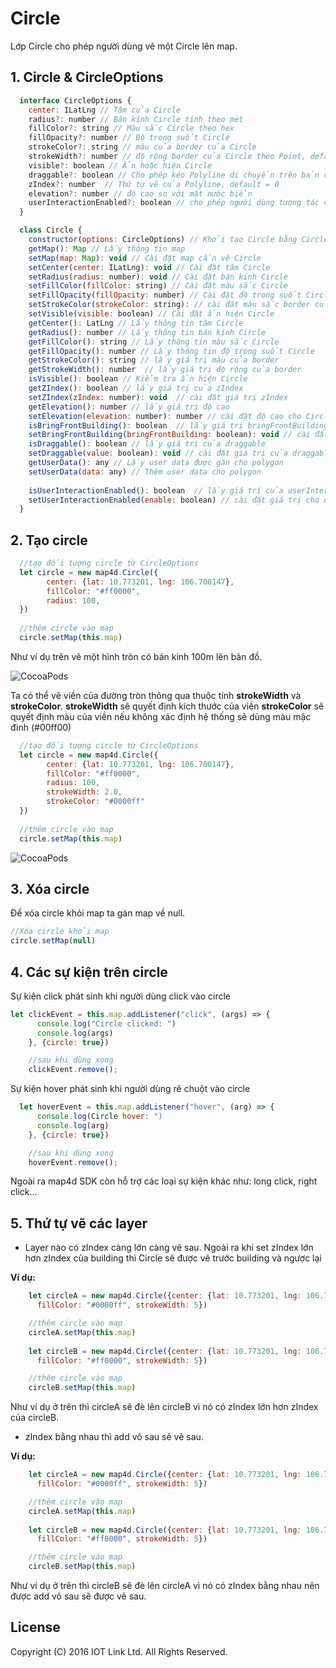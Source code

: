 # Circle
Lớp Circle cho phép người dùng vẽ một Circle lên map.

## 1. Circle & CircleOptions

```javascript
  interface CircleOptions {
    center: ILatLng // Tâm của Circle
    radius?: number // Bán kính Circle tính theo mét
    fillColor?: string // Màu sắc Circle theo hex
    fillOpacity?: number // Độ trong suốt Circle
    strokeColor?: string // màu của border của Circle
    strokeWidth?: number // độ rộng border của Circle theo Point, default = 0 là không vẽ
    visible?: boolean // Ẩn hoặc hiện Circle
    draggable?: boolean // Cho phép kéo Polyline di chuyển trên bản đồ bằng chuột trái, default = false
    zIndex?: number  // Thứ tự vẽ của Polyline, default = 0
    elevation?: number // độ cao so với mặt nước biển
    userInteractionEnabled?: boolean // cho phép người dùng tương tác với Circle, mặc định là cho phép (true)
  }

  class Circle {
    constructor(options: CircleOptions) // Khởi tạo Circle bằng CircleOptions
    getMap(): Map // Lấy thông tin map
    setMap(map: Map): void // Cài đặt map cần vẽ Circle
    setCenter(center: ILatLng): void // Cài đặt tâm Circle
    setRadius(radius: number): void // Cài đặt bán kính Circle
    setFillColor(fillColor: string) // Cài đặt màu sắc Circle
    setFillOpacity(fillOpacity: number) // Cài đặt độ trong suốt Circle
    setStrokeColor(strokeColor: string): // cài đăt màu sắc border của Circle
    setVisible(visible: boolean) // Cài đặt ẩn hiện Circle
    getCenter(): LatLng // Lấy thông tin tâm Circle
    getRadius(): number // Lấy thông tin bán kính Circle
    getFillColor(): string // Lấy thông tin màu sắc Circle
    getFillOpacity(): number // Lấy thông tin độ trong suốt Circle
    getStrokeColor(): string // lấy giá trị màu của border
    getStrokeWidth(): number  // lấy giá trị độ rộng của border
    isVisible(): boolean // Kiểm tra ẩn hiện Circle
    getZIndex(): boolean // lấy giá trị của zIndex
    setZIndex(zIndex: number): void  // cài đặt giá trị zIndex
    getElevation(): number // lấy giá trị độ cao
    setElevation(elevation: number): number // cài đặt độ cao cho Circle
    isBringFrontBuilding(): boolean  // lấy giá trị bringFrontBuilding
    setBringFrontBuilding(bringFrontBuilding: boolean): void // cài đặt giá trị của bringFrontBuilding
    isDraggable(): boolean // lấy giá trị của draggable
    setDraggable(value: boolean): void // cài đặt giá trị của draggable
    getUserData(): any // Lấy user data được gán cho polygon
    setUserData(data: any) // Thêm user data cho polygon
    
    isUserInteractionEnabled(): boolean  // lấy giá trị của userInteractionEnabled
    setUserInteractionEnabled(enable: boolean) // cài đặt giá trị cho userInteractionEnabled
  }
```


## 2. Tạo circle

```javascript
  //tạo đối tượng circle từ CircleOptions
  let circle = new map4d.Circle({
        center: {lat: 10.773201, lng: 106.700147},
        fillColor: "#ff0000",
        radius: 100,
  })
  
  //thêm circle vào map    
  circle.setMap(this.map)
```

Như ví dụ trên vẽ một hình tròn có bán kinh 100m lên bản đồ.

![CocoaPods](https://raw.githubusercontent.com/iotlinkadmin/map4d-web-sdk/master/docs/resources/8-circle-1.png)

Ta có thể vẽ viền của đường tròn thông qua thuộc tính **strokeWidth** và **strokeColor**.
**strokeWidth** sẽ quyết định kích thước của viền
**strokeColor** sẽ quyết định màu của viền nếu không xác định hệ thống sẽ dùng màu mặc đinh (#00ff00)

```javascript
  //tạo đối tượng circle từ CircleOptions
  let circle = new map4d.Circle({
        center: {lat: 10.773201, lng: 106.700147},
        fillColor: "#ff0000",
        radius: 100,
        strokeWidth: 2.0,
        strokeColor: "#0000ff"
  })
  
  //thêm circle vào map    
  circle.setMap(this.map)
```

![CocoaPods](https://raw.githubusercontent.com/iotlinkadmin/map4d-web-sdk/master/docs/resources/8-circle-2.png) 

## 3. Xóa circle 

Để xóa circle khỏi map ta gán map về null.

```javascript
//Xóa circle khỏi map
circle.setMap(null)
```

## 4. Các sự kiện trên circle

Sự kiện click phát sinh khi người dùng click vào circle

```javascript
let clickEvent = this.map.addListener("click", (args) => {
      console.log("Circle clicked: ")
      console.log(args)
    }, {circle: true})

    //sau khi dùng xong
    clickEvent.remove();
```

Sự kiện hover phát sinh khi người dùng rê chuột vào circle

```javascript
  let hoverEvent = this.map.addListener("hover", (arg) => {
      console.log(Circle hover: ")
      console.log(arg)
    }, {circle: true})

    //sau khi dùng xong
    hoverEvent.remove();
```

Ngoài ra map4d SDK còn hỗ trợ các loại sự kiện khác như: long click, right click...

## 5. Thứ tự vẽ các layer

- Layer nào có zIndex càng lớn càng vẽ sau. Ngoài ra khi set zIndex lớn hơn zIndex của building thì Circle sẽ được vẽ trước building và ngược lại

**Ví dụ:**

```javascript
	let circleA = new map4d.Circle({center: {lat: 10.773201, lng: 106.700147}, radius: 50, zIndex: 15, draggable: true,
      fillColor: "#0000ff", strokeWidth: 5})

    //thêm circle vào map
    circleA.setMap(this.map)
	
	let circleB = new map4d.Circle({center: {lat: 10.773201, lng: 106.700147}, radius: 100, zIndex: 10, draggable: true,
      fillColor: "#ff0000", strokeWidth: 5})

    //thêm circle vào map
    circleB.setMap(this.map)
```
Như ví dụ ở trên thì circleA sẽ đè lên circleB vì nó có zIndex lớn hơn zIndex của circleB.

- zIndex bằng nhau thì add vô sau sẽ vẽ sau.

**Ví dụ:**

```javascript
	let circleA = new map4d.Circle({center: {lat: 10.773201, lng: 106.700147}, radius: 100, zIndex: 10, draggable: true,
      fillColor: "#0000ff", strokeWidth: 5})

    //thêm circle vào map
    circleA.setMap(this.map)
	
	let circleB = new map4d.Circle({center: {lat: 10.773201, lng: 106.700147}, radius: 50, zIndex: 10, draggable: true,
      fillColor: "#ff0000", strokeWidth: 5})

    //thêm circle vào map
    circleB.setMap(this.map)
```
Như ví dụ ở trên thì circleB sẽ đè lên circleA vì nó có zIndex bằng nhau nên được add vô sau sẽ được vẽ sau.

License
-------

Copyright (C) 2016 IOT Link Ltd. All Rights Reserved.
